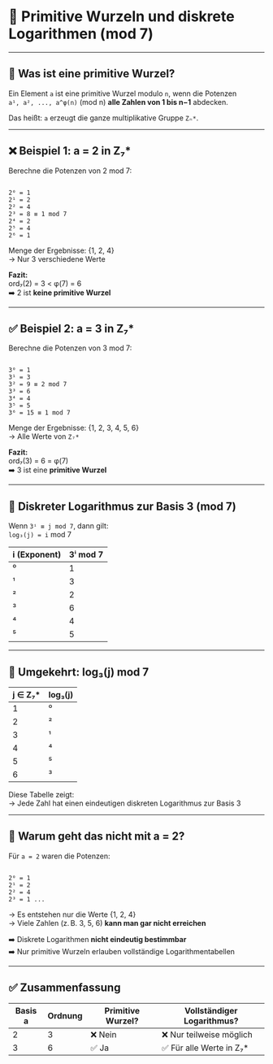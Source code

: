 # 🔁 Primitive Wurzeln und diskrete Logarithmen (mod 7)

---

## 📌 Was ist eine primitive Wurzel?

Ein Element `a` ist eine primitive Wurzel modulo `n`, wenn die Potenzen  
`a¹, a², ..., a^φ(n)` (mod n) **alle Zahlen von 1 bis n−1** abdecken.

Das heißt: `a` erzeugt die ganze multiplikative Gruppe `Zₙ*`.

---

## ❌ Beispiel 1: a = 2 in Z₇*

Berechne die Potenzen von 2 mod 7:

```

2⁰ = 1
2¹ = 2
2² = 4
2³ = 8 ≡ 1 mod 7
2⁴ = 2
2⁵ = 4
2⁶ = 1

```

Menge der Ergebnisse: {1, 2, 4}  
→ Nur 3 verschiedene Werte

**Fazit:**  
ord₇(2) = 3 < φ(7) = 6  
➡️ 2 ist **keine primitive Wurzel**

---

## ✅ Beispiel 2: a = 3 in Z₇*

Berechne die Potenzen von 3 mod 7:

```

3⁰ = 1
3¹ = 3
3² = 9 ≡ 2 mod 7
3³ = 6
3⁴ = 4
3⁵ = 5
3⁶ = 15 ≡ 1 mod 7

```

Menge der Ergebnisse: {1, 2, 3, 4, 5, 6}  
→ Alle Werte von `Z₇*`

**Fazit:**  
ord₇(3) = 6 = φ(7)  
➡️ 3 ist eine **primitive Wurzel**

---

## 🔁 Diskreter Logarithmus zur Basis 3 (mod 7)

Wenn `3ⁱ ≡ j mod 7`, dann gilt:  
`log₃(j) = i` mod 7

| i (Exponent) | 3ⁱ mod 7 |
|--------------|-----------|
| ⁰            | 1         |
| ¹            | 3         |
| ²            | 2         |
| ³            | 6         |
| ⁴            | 4         |
| ⁵            | 5         |

---

## 🔄 Umgekehrt: log₃(j) mod 7

| j ∈ Z₇* | log₃(j) |
|---------|---------|
| 1       | ⁰       |
| 2       | ²       |
| 3       | ¹       |
| 4       | ⁴       |
| 5       | ⁵       |
| 6       | ³       |

Diese Tabelle zeigt:  
→ Jede Zahl hat einen eindeutigen diskreten Logarithmus zur Basis 3

---

## 🚫 Warum geht das nicht mit a = 2?

Für `a = 2` waren die Potenzen:

```

2⁰ = 1
2¹ = 2
2² = 4
2³ = 1 ...

```

→ Es entstehen nur die Werte {1, 2, 4}  
→ Viele Zahlen (z. B. 3, 5, 6) **kann man gar nicht erreichen**

➡️ Diskrete Logarithmen **nicht eindeutig bestimmbar**  
➡️ Nur primitive Wurzeln erlauben vollständige Logarithmentabellen

---

## ✅ Zusammenfassung

| Basis a | Ordnung | Primitive Wurzel? | Vollständiger Logarithmus? |
|---------|---------|-------------------|-----------------------------|
| 2       | 3       | ❌ Nein           | ❌ Nur teilweise möglich    |
| 3       | 6       | ✅ Ja             | ✅ Für alle Werte in Z₇*    |
```
